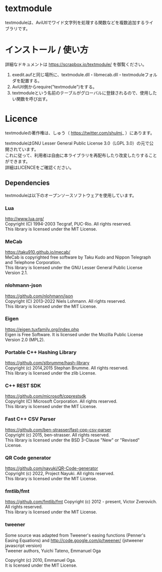 # textmodule
textmoduleは、AviUtlでワイド文字列を処理する関数などを複数追加するライブラリです。

# インストール / 使い方
詳細なドキュメントは https://scrapbox.io/textmodule/ を御覧ください。
1. exedit.aufと同じ場所に、textmodule.dll・libmecab.dll・textmoduleフォルダを配置する。
2. AviUtl側からrequire("textmodule")をする。
3. textmoduleという名前のテーブルがグローバルに登録されるので、使用したい関数を呼び出す。

# Licence
textmoduleの著作権は、しゅう（ https://twitter.com/shulmj_ ）にあります。  

textmoduleはGNU Lesser General Public License 3.0（LGPL 3.0）の元で公開されています。  
これに従って、利用者は自由に本ライブラリを再配布したり改変したりすることができます。  
詳細はLICENCEをご確認ください。

## Dependencies
textmoduleは以下のオープンソースソフトウェアを使用しています。

### Lua
http://www.lua.org/  
Copyright (C) 1994-2003 Tecgraf, PUC-Rio. All rights reserved.  
This library is licensed under the MIT License.  

### MeCab
https://taku910.github.io/mecab/  
MeCab is copyrighted free software by Taku Kudo and Nippon Telegraph and Telephone Corporation.  
This library is licensed under the GNU Lesser General Public License Version 2.1.  

### nlohmann-json
https://github.com/nlohmann/json  
Copyright (C) 2013-2022 Niels Lohmann. All rights reserved.  
This library is licensed under the MIT License.  

### Eigen
https://eigen.tuxfamily.org/index.php  
Eigen is Free Software. It is licensed under the Mozilla Public License Version 2.0 (MPL2).  

### Portable C++ Hashing Library
https://github.com/stbrumme/hash-library  
Copyright (c) 2014,2015 Stephan Brumme. All rights reserved.  
This library is licensed under the zlib License.  

### C++ REST SDK
https://github.com/microsoft/cpprestsdk  
Copyright (C) Microsoft Corporation. All rights reserved.  
This library is licensed under the MIT License.  

### Fast C++ CSV Parser
https://github.com/ben-strasser/fast-cpp-csv-parser  
Copyright (c) 2015, ben-strasser. All rights reserved.  
This library is licensed under the BSD 3-Clause "New" or "Revised" License.  

### QR Code generator
https://github.com/nayuki/QR-Code-generator  
Copyright (c) 2022, Project Nayuki. All rights reserved.  
This library is licensed under the MIT License.  

### fmtlib/fmt
https://github.com/fmtlib/fmt
Copyright (c) 2012 - present, Victor Zverovich. All rights reserved.  
This library is licensed under the MIT License.  

### tweener
Some source was adapted from Tweener's easing functions (Penner's Easing Equations) and http://code.google.com/p/tweener/ (jstweener javascript version)  
Tweener authors, Yuichi Tateno, Emmanuel Oga  

Copyright (c) 2010, Emmanuel Oga.  
It is licensed under the MIT License.  
